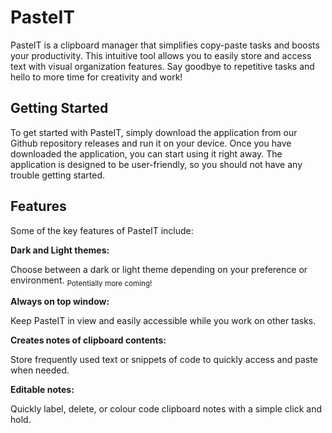 # PasteIT
PasteIT is a clipboard manager that simplifies copy-paste tasks and boosts your productivity. This intuitive tool allows you to easily store and access text with visual organization features. Say goodbye to repetitive tasks and hello to more time for creativity and work!

## Getting Started
To get started with PasteIT, simply download the application from our Github repository releases and run it on your device. Once you have downloaded the application, you can start using it right away. The application is designed to be user-friendly, so you should not have any trouble getting started.

## Features
Some of the key features of PasteIT include:

**Dark and Light themes:** <p> Choose between a dark or light theme depending on your preference or environment.  <sub>Potentially more coming!</sub> </p>
**Always on top window:** <p> Keep PasteIT in view and easily accessible while you work on other tasks. </p>
**Creates notes of clipboard contents:** <p> Store frequently used text or snippets of code to quickly access and paste when needed. </p>
**Editable notes:** <p> Quickly label, delete, or colour code clipboard notes with a simple click and hold. </p>
